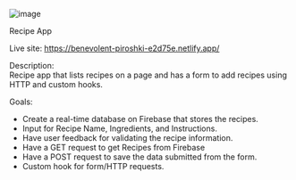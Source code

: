 ![image](https://github.com/allansantos7/recipe-app/assets/83974830/86fe86ce-26fd-45d5-9228-b73ce5839e38)


Recipe App

Live site: https://benevolent-piroshki-e2d75e.netlify.app/

Description: </br>
Recipe app that lists recipes on a page and has a form to add recipes using HTTP and custom hooks.

Goals: </br>
<ul>
  <li>
     Create a real-time database on Firebase that stores the recipes.
  </li>
  <li>
    Input for Recipe Name, Ingredients, and Instructions.
  </li>
  <li>
    Have user feedback for validating the recipe information.
  </li>
  <li>
    Have a GET request to get Recipes from Firebase
  </li>
  <li>
    Have a POST request to save the data submitted from the form.
  </li>
  <li>
    Custom hook for form/HTTP requests.
  </li>
</ul>
